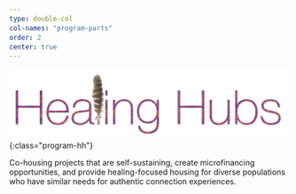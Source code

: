 ```yaml
---
type: double-col
col-names: "program-parts"
order: 2
center: true
---
```


![Healing Hubs](/assets/images/double-col-healing-hubs.png){:class="program-hh"}

Co-housing projects that are self-sustaining, create microfinancing opportunities, and provide healing-focused housing for diverse populations who have similar needs for authentic connection experiences.